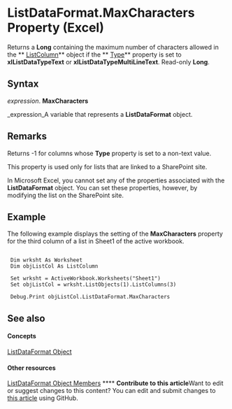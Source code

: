 
# ListDataFormat.MaxCharacters Property (Excel)

Returns a  **Long** containing the maximum number of characters allowed in the ** [ListColumn](c2060e4a-2340-c606-f272-1e4dad6964d0.md)** object if the ** [Type](9e9b7b28-a948-9c67-8c88-ba6068ed162c.md)** property is set to **xlListDataTypeText** or **xlListDataTypeMultiLineText**. Read-only  **Long**.


## Syntax

 _expression_. **MaxCharacters**

 _expression_A variable that represents a  **ListDataFormat** object.


## Remarks

Returns -1 for columns whose  **Type** property is set to a non-text value.

This property is used only for lists that are linked to a SharePoint site.

In Microsoft Excel, you cannot set any of the properties associated with the  **ListDataFormat** object. You can set these properties, however, by modifying the list on the SharePoint site.


## Example

The following example displays the setting of the  **MaxCharacters** property for the third column of a list in Sheet1 of the active workbook.


```
 
 Dim wrksht As Worksheet 
 Dim objListCol As ListColumn 
 
 Set wrksht = ActiveWorkbook.Worksheets("Sheet1") 
 Set objListCol = wrksht.ListObjects(1).ListColumns(3) 
 
 Debug.Print objListCol.ListDataFormat.MaxCharacters
```


## See also


#### Concepts


 [ListDataFormat Object](d972f320-6865-a684-0f46-8c34b2eea482.md)
#### Other resources


 [ListDataFormat Object Members](fb39bbc8-aed9-45f5-c7b2-ca93760c9cf2.md)
****   **Contribute to this article**Want to edit or suggest changes to this content? You can edit and submit changes to  [this article](https://github.com/jhershey00/VBA_Excel_Test/OpenXMLCon/articles/b8d73844-6f2b-7888-8268-a27cbfcc709c.md) using GitHub.

